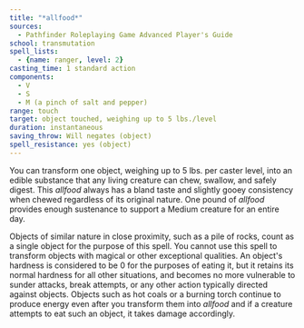 ```yaml
---
title: "*allfood*"
sources:
  - Pathfinder Roleplaying Game Advanced Player's Guide
school: transmutation
spell_lists:
  - {name: ranger, level: 2}
casting_time: 1 standard action
components:
  - V
  - S
  - M (a pinch of salt and pepper)
range: touch
target: object touched, weighing up to 5 lbs./level
duration: instantaneous
saving_throw: Will negates (object)
spell_resistance: yes (object)
---
```


You can transform one object, weighing up to 5 lbs. per caster level, into an edible substance that any living creature can chew, swallow, and safely digest. This *allfood* always has a bland taste and slightly gooey consistency when chewed regardless of its original nature. One pound of *allfood* provides enough sustenance to support a Medium creature for an entire day.

Objects of similar nature in close proximity, such as a pile of rocks, count as a single object for the purpose of this spell. You cannot use this spell to transform objects with magical or other exceptional qualities. An object's hardness is considered to be 0 for the purposes of eating it, but it retains its normal hardness for all other situations, and becomes no more vulnerable to sunder attacks, break attempts, or any other action typically directed against objects. Objects such as hot coals or a burning torch continue to produce energy even after you transform them into *allfood* and if a creature attempts to eat such an object, it takes damage accordingly.


